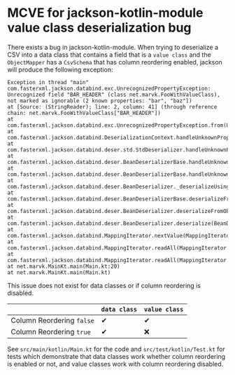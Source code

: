 # MCVE for jackson-kotlin-module value class deserialization bug

There exists a bug in jackson-kotlin-module. When trying to deserialize a CSV into a data class that contains a field that is a `value class` and
the `ObjectMapper` has a `CsvSchema` that has column reordering enabled, jackson will produce the following exception:

    Exception in thread "main" com.fasterxml.jackson.databind.exc.UnrecognizedPropertyException: Unrecognized field "BAR_HEADER" (class net.marvk.FooWithValueClass), not marked as ignorable (2 known properties: "bar", "baz"])
    at [Source: (StringReader); line: 2, column: 41] (through reference chain: net.marvk.FooWithValueClass["BAR_HEADER"])
    at com.fasterxml.jackson.databind.exc.UnrecognizedPropertyException.from(UnrecognizedPropertyException.java:61)
    at com.fasterxml.jackson.databind.DeserializationContext.handleUnknownProperty(DeserializationContext.java:1153)
    at com.fasterxml.jackson.databind.deser.std.StdDeserializer.handleUnknownProperty(StdDeserializer.java:2241)
    at com.fasterxml.jackson.databind.deser.BeanDeserializerBase.handleUnknownProperty(BeanDeserializerBase.java:1793)
    at com.fasterxml.jackson.databind.deser.BeanDeserializerBase.handleUnknownProperties(BeanDeserializerBase.java:1743)
    at com.fasterxml.jackson.databind.deser.BeanDeserializer._deserializeUsingPropertyBased(BeanDeserializer.java:546)
    at com.fasterxml.jackson.databind.deser.BeanDeserializerBase.deserializeFromObjectUsingNonDefault(BeanDeserializerBase.java:1493)
    at com.fasterxml.jackson.databind.deser.BeanDeserializer.deserializeFromObject(BeanDeserializer.java:348)
    at com.fasterxml.jackson.databind.deser.BeanDeserializer.deserialize(BeanDeserializer.java:185)
    at com.fasterxml.jackson.databind.MappingIterator.nextValue(MappingIterator.java:283)
    at com.fasterxml.jackson.databind.MappingIterator.readAll(MappingIterator.java:323)
    at com.fasterxml.jackson.databind.MappingIterator.readAll(MappingIterator.java:309)
    at net.marvk.MainKt.main(Main.kt:20)
    at net.marvk.MainKt.main(Main.kt)

This issue does not exist for data classes or if column reordering is disabled.

|                           | `data class` | `value class` |
|---------------------------|--------------|---------------|
| Column Reordering `false` | ✔            | ✔             |
| Column Reordering `true`  | ✔            | ❌             |

See `src/main/kotlin/Main.kt` for the code and `src/test/kotlin/Test.kt` for tests which demonstrate that data classes work whether column reordering is enabled
or not, and value classes work with column reordering disabled.

